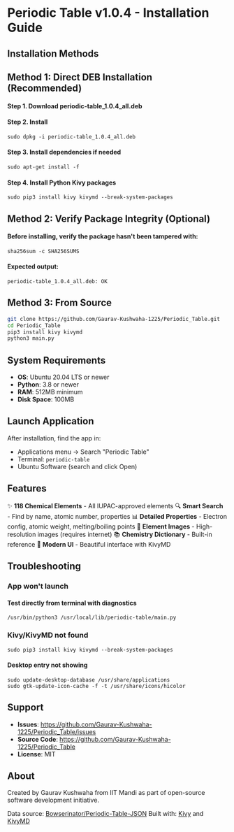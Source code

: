 # Periodic Table v1.0.4 - Installation Guide

## Installation Methods

## Method 1: Direct DEB Installation (Recommended)

#### Step 1. Download periodic-table_1.0.4_all.deb

#### Step 2. Install

`sudo dpkg -i periodic-table_1.0.4_all.deb`

#### Step 3. Install dependencies if needed
`sudo apt-get install -f`

#### Step 4. Install Python Kivy packages
`sudo pip3 install kivy kivymd --break-system-packages`

## Method 2: Verify Package Integrity (Optional)

#### Before installing, verify the package hasn't been tampered with:

`sha256sum -c SHA256SUMS`

#### Expected output:

`periodic-table_1.0.4_all.deb: OK`

## Method 3: From Source

```bash
git clone https://github.com/Gaurav-Kushwaha-1225/Periodic_Table.git
cd Periodic_Table
pip3 install kivy kivymd
python3 main.py
```

## System Requirements

- **OS**: Ubuntu 20.04 LTS or newer
- **Python**: 3.8 or newer
- **RAM**: 512MB minimum
- **Disk Space**: 100MB

## Launch Application

After installation, find the app in:
- Applications menu → Search "Periodic Table"
- Terminal: `periodic-table`
- Ubuntu Software (search and click Open)

## Features

✨ **118 Chemical Elements** - All IUPAC-approved elements
🔍 **Smart Search** - Find by name, atomic number, properties
📊 **Detailed Properties** - Electron config, atomic weight, melting/boiling points
📸 **Element Images** - High-resolution images (requires internet)
📚 **Chemistry Dictionary** - Built-in reference
🎨 **Modern UI** - Beautiful interface with KivyMD

## Troubleshooting

### App won't launch

#### Test directly from terminal with diagnostics
`/usr/bin/python3 /usr/local/lib/periodic-table/main.py`

### Kivy/KivyMD not found
`sudo pip3 install kivy kivymd --break-system-packages`

#### Desktop entry not showing
```
sudo update-desktop-database /usr/share/applications
sudo gtk-update-icon-cache -f -t /usr/share/icons/hicolor
```

## Support

- **Issues**: https://github.com/Gaurav-Kushwaha-1225/Periodic_Table/issues
- **Source Code**: https://github.com/Gaurav-Kushwaha-1225/Periodic_Table
- **License**: MIT

## About

Created by Gaurav Kushwaha from IIT Mandi as part of open-source software development initiative.

Data source: [Bowserinator/Periodic-Table-JSON](https://github.com/Bowserinator/Periodic-Table-JSON)
Built with: [Kivy](https://kivy.org) and [KivyMD](https://kivymd.readthedocs.io/)
